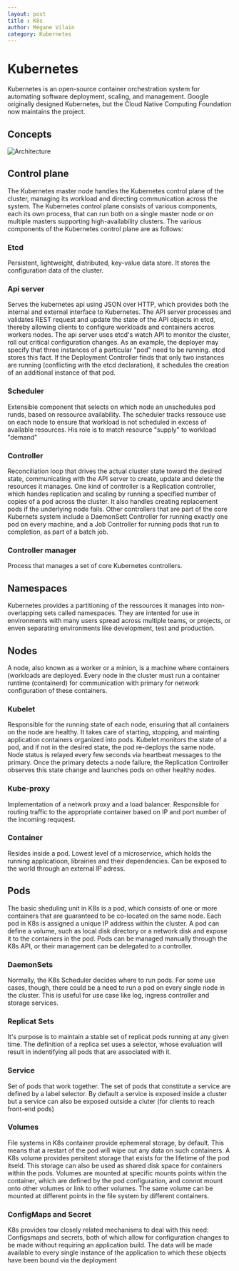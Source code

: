 ```yaml
---
layout: post
title : K8s
author: Mégane Vilain
category: Kubernetes
---
```


# Kubernetes
Kubernetes is an open-source container orchestration system for automating software deployment, scaling, and management. Google originally designed Kubernetes, but the Cloud Native Computing Foundation now maintains the project.

## Concepts 

![Architecture](https://upload.wikimedia.org/wikipedia/commons/thumb/b/be/Kubernetes.png/330px-Kubernetes.png)

## Control plane
The Kubernetes master node handles the Kubernetes control plane of the cluster, managing its workload and directing communication across the system. The Kubernetes control plane consists of various components, each its own process, that can run both on a single master node or on multiple masters supporting high-availability clusters.
The various components of the Kubernetes control plane are as follows:

### Etcd
Persistent, lightweight, distributed, key-value data store. It stores the configuration data of the cluster. 
### Api server
Serves the kubernetes api using JSON over HTTP, which provides both the internal and external interface to Kubernetes. The API server processes and validates REST request and update the state of the API objects in etcd, thereby allowing clients to configure workloads and containers accros workers nodes. The api server uses etcd's watch API to monitor the cluster, roll out critical configuration changes. As an example, the deployer may specify that three instances of a particular "pod" need to be running. etcd stores this fact. If the Deployment Controller finds that only two instances are running (conflicting with the etcd declaration), it schedules the creation of an additional instance of that pod.

### Scheduler
Extensible component that selects on which node an unschedules pod runds, based on ressource availability. The scheduler tracks ressouce use on each node to ensure that workload is not scheduled in excess of available resources. His role is to match resource "supply" to workload "demand"

### Controller
Reconciliation loop that drives the actual cluster state toward the desired state, communicating with the API server to create, update and delete the resources it manages. One kind of controller is a Replication controller, which handes replication and scaling by running a specified number of copies of a pod across the cluster. It also handles creating replacement pods if the underlying node fails. Other controllers that are part of the core Kubernets system include a DaemonSett Controller for running exactly one pod on every machine, and a Job Controller for running pods that run to completion, as part of a batch job.

### Controller manager
Process that manages a set of core Kubernetes controllers.

## Namespaces
Kubernetes provides a partitioning of the ressources it manages into non-overlapping sets called namespaces. They are intented for use in environments with many users spread across multiple teams, or projects, or enven separating environments like development, test and production.

## Nodes

A node, also known as a worker or a minion, is a machine where containers (workloads are deployed. Every node in the cluster must run a container runtime (containerd) for communication with primary for network configuration of these containers.

### Kubelet

Responsible for the running state of each node, ensuring that all containers on the node are healthy. It takes care of starting, stopping, and mainting application containers organized into pods. Kubelet monitors the state of a pod, and if not in the desired state, the pod re-deploys the same node. Node status is relayed every few seconds via heartbeat messages to the primary. Once the primary detects a node failure, the Replication Controller observes this state change and launches pods on other healthy nodes.

### Kube-proxy
Implementation of a network proxy and a load balancer. Responsible for routing traffic to the appropriate container based on IP and port number of the incoming requqest.

### Container
Resides inside a pod. Lowest level of a microservice, which holds the running applicatioon, librairies and their dependencies. Can be exposed to the world through an external IP adress. 

## Pods

The basic sheduling unit in K8s is a pod, which consists of one or more containers that are guaranteed to be co-located on the same node. Each pod in K8s is assigned a unique IP address within the cluster.
A pod can define a volume, such as local disk directory or a network disk and expose it to the containers in the pod. Pods can be managed manually through the K8s API, or their management can be delegated to a controller.

### DaemonSets
Normally, the K8s Scheduler decides where to run pods. For some use cases, though, there could be a need to run a pod on every single node in the cluster. This is useful for use case like log, ingress controller and storage services.

### Replicat Sets
It's purpose is to maintain a stable set of replicat pods running at any given time.
The definition of a replica set uses a selector, whose evaluation will result in indentifying all pods that are associated with it.

### Service
Set of pods that work together. The set of pods that constitute a service are defined by a label selector. By default a service is exposed inside a cluster but a service can also be exposed outside a cluter (for clients to reach front-end pods)

### Volumes

File systems in K8s container provide ephemeral storage, by default. This means that a restart of the pod will wipe out any data on such containers.
A K8s volume provides persitent storage that exists for the lifetime of the pod itseld. This storage can also be used as shared disk space for containers within the pods. Volumes are mounted at specific mounts points within the container, which are defined by the pod configuration, and connot mount onto other volumes or link to other volumes. The same volume can be mounted at different points in the file system by different containers.

### ConfigMaps and Secret
K8s provides tow closely related mechanisms to deal with this need: Configsmaps and secrets, both of which allow for configuration changes to be made without requiring an application build. The data will be made available to every single instance of the application to which these objects have been bound via the deployment

